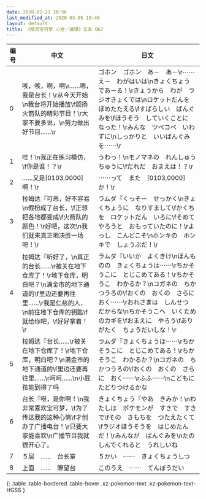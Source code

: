 ```yaml
---
date: 2020-02-23 20:56
last_modified_at: 2020-03-05 19:46
layout: default
title: 《精灵宝可梦 心金／魂银》文本 067
---
```

| 编号 | 中文 | 日文 |
| ---- | ---- | ---- |
| 0 | 咳，咳，啊，啊\r……嗯，我是台长！\r从今天开始\n我台将开始播放\f颂扬火箭队的精彩节目！\r大家不要多说，\n努力做出好节目……\r | ゴホン　ゴホン　あ－　あ－\r⋯⋯え－　わがはいは\nきょくちょう　であ－る！\rきょうから　わが　ラジオきょくでは\nロケットだんを　ほめたたえる\fすばらしい　ばんぐみを\fほうそう　していくことに　なった！\rみんな　ツベコベ　いわずに\nしっかりと　いいばんぐみを⋯⋯\r |
| 1 | 哇！\n我正在练习模仿，\f你是谁！？\r | うわっ！\nモノマネの　れんしゅうちゅうに\fだれだ　おまえは！？\r |
| 2 | ……又是[0103,0000]啊！\r | ⋯⋯って　また　[0103,0000]　か！\r |
| 3 | 拉姆达『可恶，好不容易\n假扮成了台长，\f正想把各地都变成\f火箭队的颜色！\r好吧，这次\n我们就来真正地决胜一场吧！\r | ラムダ『くっそ－　せっかく\nきょくちょうに　なりすまして\fかくちを　ロケットだん　いろに\fそめてやろうと　おもっていたのに！\rよっし　こんどこそ\nホンキの　ホンキで　しょうぶだ！\r |
| 4 | 拉姆达『听好了，\n真正的台长……\r被关在地下仓库了！\r地下仓库，明白吧？\n满金市的地下通道的\f里边还要再往里……\r我是仁慈的人，\n前往地下仓库的钥匙\f就给你吧，\f好好拿着！\r | ラムダ『いいか　よくきけ\nほんものの　きょくちょうは⋯⋯\rちかそうこに　とじこめてある！\rちかそうこ　わかるか？\nコガネの　ちかつうろの\fおくの　おくの　さらに　おく⋯⋯\rおれさまは　しんせつ　だからな\nちかそうこへ　いくためのカギを\fおまえに　やろう\fありがたく　ちょうだいしな！\r |
| 5 | 拉姆达『台长……\r被关在地下仓库了！\r地下仓库，明白吧？\n满金市的地下通道的\f里边还要再往里……\r呵呵……\n小屁孩能到得了吗 | ラムダ『きょくちょうは⋯⋯\rちかそうこに　とじこめてある！\rちかそうこ　わかるか？\nコガネの　ちかつうろの\fおくの　おくの　さらに　おく⋯⋯\rふふ⋯⋯\nこどもに　たどりつけるかな |
| 6 | 台长『呀，是你啊！\n我非常喜欢宝可梦，\f为了传达我的这种心情\f才创办了广播电台！\r只要大家能喜欢\n广播节目我就很开心了。 | きょくちょう『やあ　きみか！\nわたしは　ポケモンが　すきで　すきで\fその　きもちを　つたえたくて\fラジオほうそうを　はじめたんだ！\rみんなが　ばんぐみを\nたのしんでくれると　うれしいね |
| 7 | ５层　……　台长室 | ５かい　⋯⋯　きょくちょうしつ |
| 8 | 上面　……　瞭望台 | このうえ　⋯⋯　てんぼうだい |
{: .table .table-bordered .table-hover .xz-pokemon-text .xz-pokemon-text-HGSS }